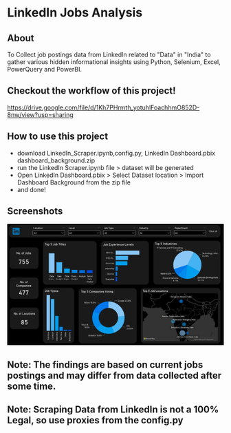# LinkedIn Jobs Analysis
## About
To Collect job postings data from LinkedIn related to "Data" in "India" to gather various hidden informational insights using Python, Selenium, Excel, PowerQuery and PowerBI.

## Checkout the workflow of this project!
https://drive.google.com/file/d/1Kh7PHrmth_yotuhlFoachhmO852D-8nw/view?usp=sharing

## How to use this project
- download LinkedIn_Scraper.ipynb,config.py, LinkedIn Dashboard.pbix dashboard_background.zip
- run the LinkedIn Scraper.ipynb file > dataset will be generated
- Open LinkedIn Dashboard.pbix > Select Dataset location > Import Dashboard Background from the zip file
- and done!

## Screenshots
![Alt text](https://github.com/karan-suneja/LinkedIn-Jobs-Analysis/blob/main/Media/dashboard_1.jpg)

## Note: The findings are based on current jobs postings and may differ from data collected after some time.
## Note: Scraping Data from LinkedIn is not a 100% Legal, so use proxies from the config.py
